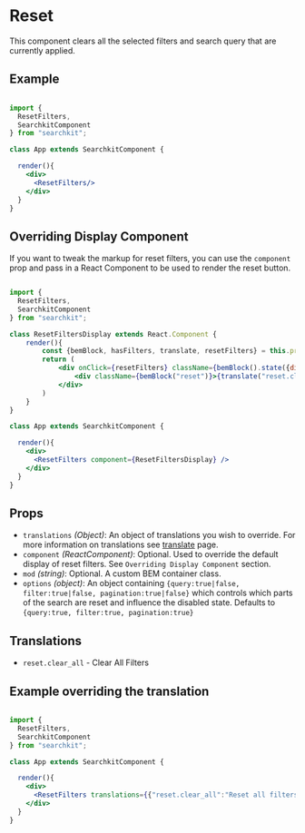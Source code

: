 # Reset
This component clears all the selected filters and search query that are currently applied.

## Example

```jsx

import {
  ResetFilters,
  SearchkitComponent
} from "searchkit";

class App extends SearchkitComponent {

  render(){
    <div>
      <ResetFilters/>
    </div>
  }
}
```

## Overriding Display Component
If you want to tweak the markup for reset filters, you can use the `component` prop and pass in a React Component to be used to render the reset button.

```jsx

import {
  ResetFilters,
  SearchkitComponent
} from "searchkit";

class ResetFiltersDisplay extends React.Component {
	render(){
		const {bemBlock, hasFilters, translate, resetFilters} = this.props
		return (
			<div onClick={resetFilters} className={bemBlock().state({disabled:!hasFilters})}>
				<div className={bemBlock("reset")}>{translate("reset.clear_all")}</div>
			</div>
		)
	}
}

class App extends SearchkitComponent {

  render(){
    <div>
      <ResetFilters component={ResetFiltersDisplay} />
    </div>
  }
}

```

## Props
- `translations` *(Object)*: An object of translations you wish to override. For more information on translations see [translate](../../core/Translate.md) page.
- `component` *(ReactComponent)*: Optional. Used to override the default display of reset filters. See `Overriding Display Component` section.
- `mod` *(string)*: Optional. A custom BEM container class.
- `options` *(object)*: An object containing `{query:true|false, filter:true|false, pagination:true|false}` which controls which parts of the search are reset and influence the disabled state. Defaults to `{query:true, filter:true, pagination:true}`

## Translations
- `reset.clear_all` - Clear All Filters

## Example overriding the translation

```jsx

import {
  ResetFilters,
  SearchkitComponent
} from "searchkit";

class App extends SearchkitComponent {

  render(){
    <div>
      <ResetFilters translations={{"reset.clear_all":"Reset all filters"}}/>
    </div>
  }
}
```
